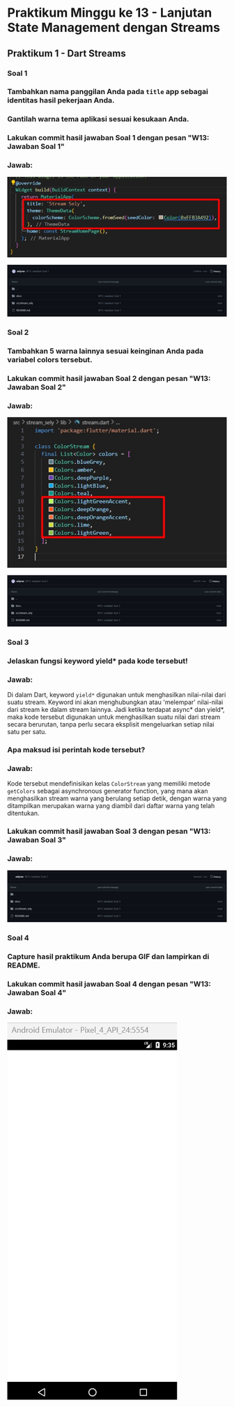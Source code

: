 # Praktikum Minggu ke 13 - Lanjutan State Management dengan Streams

## Praktikum 1 - Dart Streams

### Soal 1
### Tambahkan **nama panggilan Anda** pada `title` app sebagai identitas hasil pekerjaan Anda.
### Gantilah warna tema aplikasi sesuai kesukaan Anda.
### Lakukan commit hasil jawaban Soal 1 dengan pesan "W13: Jawaban Soal 1"
### Jawab:

![images](./docs/soal-1.jpg)

![images](./docs/commit-1.jpg)

### Soal 2
### Tambahkan 5 warna lainnya sesuai keinginan Anda pada variabel colors tersebut.
### Lakukan commit hasil jawaban Soal 2 dengan pesan "W13: Jawaban Soal 2"
### Jawab:

![images](./docs/soal-2.jpg)

![images](./docs/commit-2.jpg)

### Soal 3
### Jelaskan fungsi keyword yield* pada kode tersebut!
### Jawab:
Di dalam Dart, keyword `yield*` digunakan untuk menghasilkan nilai-nilai dari suatu stream. Keyword ini akan menghubungkan atau 'melempar' nilai-nilai dari stream ke dalam stream lainnya. Jadi ketika terdapat async* dan yield*, maka kode tersebut digunakan untuk menghasilkan suatu nilai dari stream secara berurutan, tanpa perlu secara eksplisit mengeluarkan setiap nilai satu per satu.
### Apa maksud isi perintah kode tersebut?
### Jawab:
Kode tersebut mendefinisikan kelas `ColorStream` yang memiliki metode `getColors` sebagai asynchronous generator function, yang mana akan menghasilkan stream warna yang berulang setiap detik, dengan warna yang ditampilkan merupakan warna yang diambil dari daftar warna yang telah ditentukan.

### Lakukan commit hasil jawaban Soal 3 dengan pesan "W13: Jawaban Soal 3"
### Jawab:

![images](./docs/commit-3.jpg)

### Soal 4
### Capture hasil praktikum Anda berupa GIF dan lampirkan di README.
### Lakukan commit hasil jawaban Soal 4 dengan pesan "W13: Jawaban Soal 4"
### Jawab:

![images](./docs/result-soal-4.gif)


